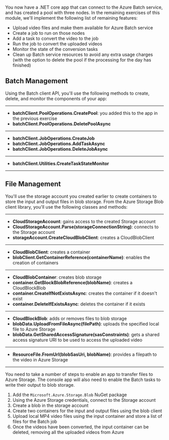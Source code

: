 You now have a .NET core app that can connect to the Azure Batch service, and has created a pool with three nodes. In the remaining exercises of this module, we'll implement the following list of remaining features:

- Upload video files and make them available for Azure Batch service
- Create a job to run on those nodes
- Add a task to convert the video to the job
- Run the job to convert the uploaded videos
- Monitor the state of the conversion tasks
- Clean up Batch service resources to avoid any extra usage charges (with the option to delete the pool if the processing for the day has finished)

## Batch Management

Using the Batch client API, you'll use the following methods to create, delete, and monitor the components of your app:

___
- **batchClient.PoolOperations.CreatePool**: you added this to the app in the previous exercise
- **batchClient.PoolOperations.DeletePoolAsync**
___
- **batchClient.JobOperations.CreateJob**
- **batchClient.JobOperations.AddTaskAsync**
- **batchClient.JobOperations.DeleteJobAsync**
___
- **batchClient.Utilities.CreateTaskStateMonitor**
___

## File Management

You'll use the storage account you created earlier to create containers to store the input and output files in blob storage. From the Azure Storage Blob client library, you'll use the following classes and methods:

___
- **CloudStorageAccount**: gains access to the created Storage account
- **CloudStorageAccount.Parse(storageConnectionString)**: connects to the Storage account
- **storageAccount.CreateCloudBlobClient**: creates a CloudBlobClient
___
- **CloudBlobClient**: creates a container
- **blobClient.GetContainerReference(containerName)**: enables the creation of containers
___
- **CloudBlobContainer**: creates blob storage
- **container.GetBlockBlobReference(blobName)**: creates a CloudBlockBlob
- **container.CreateIfNotExistsAsync**: creates the container if it doesn't exist
- **container.DeleteIfExistsAsync**: deletes the container if it exists
___
- **CloudBlockBlob**: adds or removes files to blob storage
- **blobData.UploadFromFileAsync(filePath)**: uploads the specified local file to Azure Storage
- **blobData.GetSharedAccessSignature(sasConstraints)**: gets a shared access signature URI to be used to access the uploaded video
___
- **ResourceFile.FromUrl(blobSasUri, blobName)**: provides a filepath to the video in Azure Storage
___

You need to take a number of steps to enable an app to transfer files to Azure Storage. The console app will also need to enable the Batch tasks to write their output to blob storage.

1. Add the `Microsoft.Azure.Storage.Blob` NuGet package
1. Using the Azure Storage credentials, connect to the Storage account
1. Create a blob in the storage account
1. Create two containers for the input and output files using the blob client
1. Upload local MP4 video files using the input container and store a list of files for the Batch job
1. Once the videos have been converted, the input container can be deleted, removing all the uploaded videos from Azure
